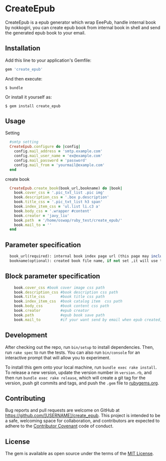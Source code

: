 # CreateEpub

CreateEpub is a epub generator which wrap EeePub, handle internal book by nokkogiri, you can create epub book from internal book in shell and send the generated epub book to your email.

## Installation

Add this line to your application's Gemfile:

```ruby
gem 'create_epub'
```

And then execute:

    $ bundle

Or install it yourself as:

    $ gem install create_epub

## Usage

Setting
```ruby 
  #smtp setting
  CreateEpub.configure do |config|
    config.mail_address = 'smtp.example.com'
    config.mail_user_name = 'ex@example.com'
    config.mail_password = 'password'
    config.mail_from = 'yourmail@example.com'
  end
```
create book
```ruby 
  CreateEpub.create_book(book_url,bookname) do |book|
    book.cover_css = '.pic_txt_list .pic img'
    book.description_css = '.box p.description'
    book.title_css = '.pic_txt_list h3 span'
    book.index_item_css = 'ul.list li.c3 a'
    book.body_css = '.wrapper #content'
    book.creator = 'javy_liu'
    book.path  = '/home/oswap/ruby_test/create_epub/'
    book.mail_to = ''
  end
```

## Parameter specification
```ruby
  book_url(required): internal book index page url (this page may include the description or cover)
  bookname(optional): created book file name, if not set ,it will use the Base64.url_encode(book_url)[-10,-2] 
```


## Block parameter specification
```ruby 
    book.cover_css #book cover image css path
    book.description_css #book description css path
    book.title_css       #book title css path
    book.index_item_css  #book catalog item  css path
    book.body_css        #book content css path
    book.creator         #epub creator
    book.path            #epub book save path
    book.mail_to         #if your want send by email when epub created, set this to your email
```
## Development

After checking out the repo, run `bin/setup` to install dependencies. Then, run `rake spec` to run the tests. You can also run `bin/console` for an interactive prompt that will allow you to experiment.

To install this gem onto your local machine, run `bundle exec rake install`. To release a new version, update the version number in `version.rb`, and then run `bundle exec rake release`, which will create a git tag for the version, push git commits and tags, and push the `.gem` file to [rubygems.org](https://rubygems.org).

## Contributing

Bug reports and pull requests are welcome on GitHub at https://github.com/[USERNAME]/create_epub. This project is intended to be a safe, welcoming space for collaboration, and contributors are expected to adhere to the [Contributor Covenant](http://contributor-covenant.org) code of conduct.


## License

The gem is available as open source under the terms of the [MIT License](http://opensource.org/licenses/MIT).

